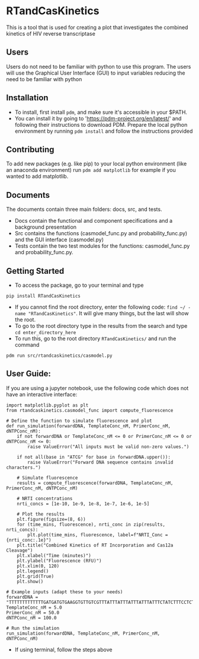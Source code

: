 # RTandCasKinetics
This is a tool that is used for creating a plot that investigates the combined kinetics of HIV reverse transcriptase

## Users
Users do not need to be familiar with python to use this program. The users will use the Graphical User Interface (GUI) to input variables reducing the need to be familiar with python

## Installation
* To install, first install `pdm`, and make sure it's accessible in your $PATH.
* You can install it by going to 'https://pdm-project.org/en/latest/' and following their instructions to download PDM.
Prepare the local python environment by running `pdm install` and follow the instructions provided

## Contributing
To add new packages (e.g. like pip) to your local python environment (like an anaconda environment) run `pdm add matplotlib` for example if you wanted to add matplotlib. 

## Documents
The documents contain three main folders: docs, src, and tests.
* Docs contain the functional and component specifications and a background presentation
* Src contains the functions (casmodel_func.py and probability_func.py) and the GUI interface (casmodel.py)
* Tests contain the two test modules for the functions: casmodel_func.py and probability_func.py.

## Getting Started
* To access the package, go to your terminal and type 
```
pip install RTandCasKinetics
```
* If you cannot find the root directory, enter the following code: `find ~/ -name "RTandCasKinetics"`. It will give many things, but the last will show the root.
* To go to the root directory type in the results from the search and type `cd enter_directory_here`
* To run this, go to the root directory `RTandCasKinetics/` and run the command 
```
pdm run src/rtandcaskinetics/casmodel.py
```

## User Guide:
If you are using a jupyter notebook, use the following code which does not have an interactive interface:
```
import matplotlib.pyplot as plt
from rtandcaskinetics.casmodel_func import compute_fluorescence

# Define the function to simulate fluorescence and plot
def run_simulation(forwardDNA, TemplateConc_nM, PrimerConc_nM, dNTPConc_nM):
    if not forwardDNA or TemplateConc_nM <= 0 or PrimerConc_nM <= 0 or dNTPConc_nM <= 0:
        raise ValueError("All inputs must be valid non-zero values.")

    if not all(base in "ATCG" for base in forwardDNA.upper()):
        raise ValueError("Forward DNA sequence contains invalid characters.")

    # Simulate fluorescence
    results = compute_fluorescence(forwardDNA, TemplateConc_nM, PrimerConc_nM, dNTPConc_nM)

    # NRTI concentrations
    nrti_concs = [1e-10, 1e-9, 1e-8, 1e-7, 1e-6, 1e-5]

    # Plot the results
    plt.figure(figsize=(8, 6))
    for (time_mins, fluorescence), nrti_conc in zip(results, nrti_concs):
        plt.plot(time_mins, fluorescence, label=f"NRTI_Conc = {nrti_conc:.1e}")
    plt.title("Combined Kinetics of RT Incorporation and Cas12a Cleavage")
    plt.xlabel("Time (minutes)")
    plt.ylabel("Fluorescence (RFU)")
    plt.xlim(0, 120)
    plt.legend()
    plt.grid(True)
    plt.show()

# Example inputs (adapt these to your needs)
forwardDNA = "TTTTTTTTTTTTTGATGATGTGAAGGTGTTGTCGTTTATTTATTTATTTATTTATTTCTATCTTTCCTCTTAATTCGACG"
TemplateConc_nM = 5.0
PrimerConc_nM = 50.0
dNTPConc_nM = 100.0

# Run the simulation
run_simulation(forwardDNA, TemplateConc_nM, PrimerConc_nM, dNTPConc_nM)
```

* If using terminal, follow the steps above